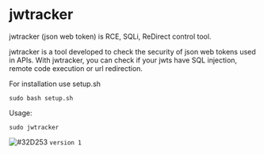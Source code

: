 # jwtracker
 jwtracker (json web token) is RCE, SQLi, ReDirect control tool.

jwtracker is a tool developed to check the security of json web tokens used in APIs. With jwtracker, you can check if your jwts have SQL injection, remote code execution or url redirection.

For installation use setup.sh

`sudo bash setup.sh`

Usage:

`sudo jwtracker`

![#32D253](https://via.placeholder.com/15/32D253/000000?text=+) `version 1`
